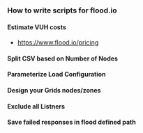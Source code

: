 ### How to write scripts for flood.io 


#### Estimate VUH costs 
- https://www.flood.io/pricing

#### Split CSV based on Number of Nodes

#### Parameterize Load Configuration

#### Design your Grids nodes/zones

#### Exclude all Listners

#### Save failed responses in flood defined path
